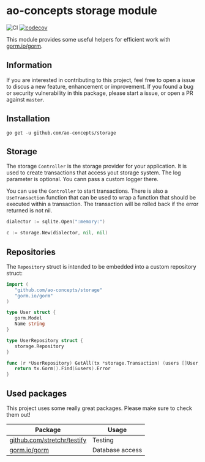 # ao-concepts storage module

![CI](https://github.com/ao-concepts/storage/workflows/CI/badge.svg)
[![codecov](https://codecov.io/gh/ao-concepts/storage/branch/main/graph/badge.svg?token=AQVUZTRGQS)](https://codecov.io/gh/ao-concepts/storage)

This module provides some useful helpers for efficient work with [gorm.io/gorm](https://gorm.io/gorm).

## Information

If you are interested in contributing to this project, feel free to open a issue to discus a new feature, enhancement or improvement. If you found a bug or security vulnerability in this package, please start a issue, or open a PR against `master`.

## Installation

```
go get -u github.com/ao-concepts/storage
```

## Storage

The storage `Controller` is the storage provider for your application.
It is used to create transactions that access yout storage system.
The log parameter is optional. You cann pass a custom logger there.

You can use the `Controller` to start transactions.
There is also a `UseTransaction` function that can be used to wrap a
function that should be executed within a transaction.
The transaction will be rolled back if the error returned is not nil.

```go
dialector := sqlite.Open(":memory:")

c := storage.New(dialector, nil, nil)
```

## Repositories

The `Repository` struct is intended to be embedded into a custom repository struct:

```go
import (
   "github.com/ao-concepts/storage"
   "gorm.io/gorm"
)

type User struct {
   gorm.Model
   Name string
}

type UserRepository struct {
   storage.Repository
}

func (r *UserRepository) GetAll(tx *storage.Transaction) (users []User, err error) {
   return tx.Gorm().Find(&users).Error
}
```

## Used packages

This project uses some really great packages. Please make sure to check them out!

| Package                                                            | Usage           |
| ------------------------------------------------------------------ | --------------- |
| [github.com/stretchr/testify](https://github.com/stretchr/testify) | Testing         |
| [gorm.io/gorm](gorm.io/gorm)                                       | Database access |

